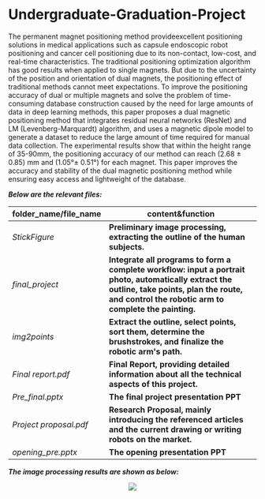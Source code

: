 # Undergraduate-Graduation-Project
  The permanent magnet positioning method provideexcellent positioning solutions in medical applications such as capsule endoscopic robot positioning and cancer cell positioning due to its non-contact, low-cost, and real-time characteristics. The traditional positioning optimization algorithm has good results when applied to single magnets. But due to the uncertainty of the position and orientation of dual magnets, the positioning effect of traditional methods cannot meet expectations. To improve the positioning accuracy of dual or multiple magnets and solve the problem of time-consuming database construction caused by the need for large amounts of data in deep learning methods, this paper proposes a dual magnetic positioning method that integrates residual neural networks (ResNet) and LM (Levenberg-Marquardt) algorithm, and uses a magnetic dipole model to generate a dataset to reduce the large amount of time required for manual data collection. The experimental results show that within the height range of 35-90mm, the positioning accuracy of our method can reach (2.68 ± 0.85) mm and (1.05°± 0.51°) for each magnet. This paper improves the accuracy and stability of the dual magnetic positioning method while ensuring easy access and lightweight of the database.



**_Below are the relevant files:_**

|folder_name/file_name|content&function|
|------|-----|
|_StickFigure_|**Preliminary image processing, extracting the outline of the human subjects.**|
|_final_project_|**Integrate all programs to form a complete workflow: input a portrait photo, automatically extract the outline, take points, plan the route, and control the robotic arm to complete the painting.**|
|_img2points_|**Extract the outline, select points, sort them, determine the brushstrokes, and finalize the robotic arm's path.**|
|_Final report.pdf_|**Final Report, providing detailed information about all the technical aspects of this project.**|
|_Pre_final.pptx_|**The final project presentation PPT**|
|_Project proposal.pdf_|**Research Proposal, mainly introducing the referenced articles and the current drawing or writing robots on the market.**|
|_opening_pre.pptx_|**The opening presentation PPT**|

**_The image processing results are shown as below:_**

<div align=center>
<img src="https://github.com/anOrangeCat1/projects_sustech/assets/99580008/3c7d9f0e-0fa6-42d3-af2c-7b6bc0e16ac8"  />
</div>
